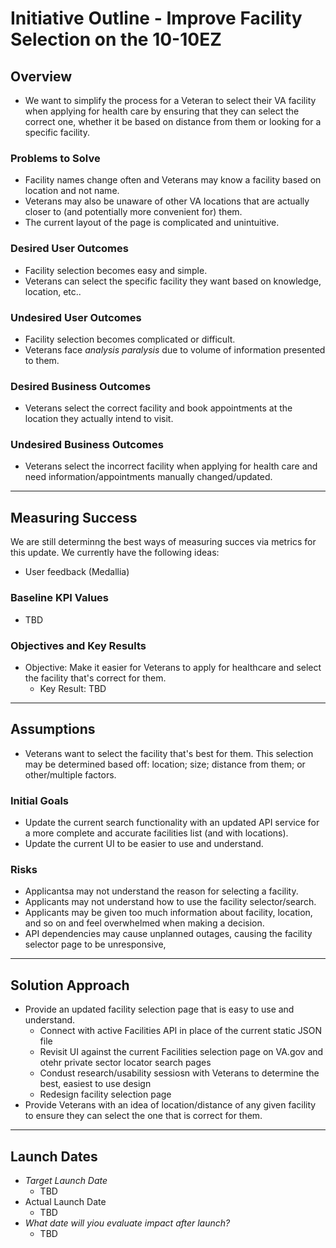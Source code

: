 # Initiative Outline - Improve Facility Selection on the 10-10EZ

## Overview
* We want to simplify the process for a Veteran to select their VA facility when applying for health care by ensuring that they can select the correct one, whether it be based on distance from them or looking for a specific facility.


### Problems to Solve
* Facility names change often and Veterans may know a facility based on location and not name.
* Veterans may also be unaware of other VA locations that are actually closer to (and potentially more convenient for) them.
* The current layout of the page is complicated and unintuitive.


### Desired User Outcomes
* Facility selection becomes easy and simple.
* Veterans can select the specific facility they want based on knowledge, location, etc..


### Undesired User Outcomes
* Facility selection becomes complicated or difficult.
* Veterans face _analysis paralysis_ due to volume of information presented to them.


### Desired Business Outcomes
* Veterans select the correct facility and book appointments at the location they actually intend to visit.


### Undesired Business Outcomes
* Veterans select the incorrect facility when applying for health care and need information/appointments manually changed/updated.
 
 
 ---
 ## Measuring Success
 We are still determinng the best ways of measuring succes via metrics for this update.  We currently have the following ideas:
 * User feedback (Medallia)

### Baseline KPI Values
* TBD

### Objectives and Key Results
* Objective: Make it easier for Veterans to apply for healthcare and select the facility that's correct for them.
  * Key Result: TBD


---
## Assumptions
* Veterans want to select the facility that's best for them.  This selection may be determined based off: location; size; distance from them; or other/multiple factors.
 
### Initial Goals 
* Update the current search functionality with an updated API service for a more complete and accurate facilities list (and with locations).
* Update the current UI to be easier to use and understand.

### Risks
* Applicantsa may not understand the reason for selecting a facility.
* Applicants may not understand how to use the facility selector/search.
* Applicants may be given too much information about facility, location, and so on and feel overwhelmed when making a decision.
* API dependencies may cause unplanned outages, causing the facility selector page to be unresponsive,

 ---
 ## Solution Approach
 * Provide an updated facility selection page that is easy to use and understand.
   * Connect with active Facilities API in place of the current static JSON file
   * Revisit UI against the current Facilities selection page on VA.gov and otehr private sector locator search pages
   * Condust research/usability sessiosn with Veterans to determine the best, easiest to use design
   * Redesign facility selection page
 * Provide Veterans with an idea of location/distance of any given facility to ensure they can select the one that is correct for them.


---
## Launch Dates
- *Target Launch Date*
  - TBD
- Actual Launch Date
  - TBD
- *What date will yiou evaluate impact after launch?*
  - TBD
